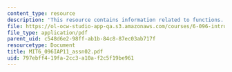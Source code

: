 ```yaml
---
content_type: resource
description: 'This resource contains information related to functions. '
file: https://ol-ocw-studio-app-qa.s3.amazonaws.com/courses/6-096-introduction-to-c-january-iap-2011/797ebff419fa2cc3a10af2c5f19be961_MIT6_096IAP11_assn02.pdf
file_type: application/pdf
parent_uid: c548d6e2-98ff-ab1b-84c8-87ec03ab717f
resourcetype: Document
title: MIT6_096IAP11_assn02.pdf
uid: 797ebff4-19fa-2cc3-a10a-f2c5f19be961
---
```

